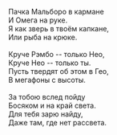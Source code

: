 Пачка Мальборо в кармане<br />
И Омега на руке.<br />
Я как зверь в твоём капкане,<br />
Или рыба на крюке.<br />
<br />
Круче Рэмбо -- только Нео,<br />
Круче Нео -- только ты.<br />
Пусть твердят об этом в Гео,<br />
В мегафоны с высоты.<br />
<br />
За тобою вслед пойду<br />
Босяком и на край света.<br />
Для тебя зарю найду,<br />
Даже там, где нет рассвета.<br />
<br />
<br />